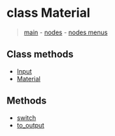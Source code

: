 # class Material

> [main](../index.md) - [nodes](nodes.md) - [nodes menus](nodes_menus.md)


## Class methods

- [Input](#Input)
- [Material](#Material)


## Methods

- [switch](#switch)
- [to_output](#to_output)

